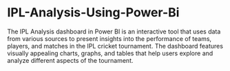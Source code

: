 # IPL-Analysis-Using-Power-Bi
The IPL Analysis dashboard in Power BI is an interactive tool that uses data from various sources to present insights into the performance of teams, players, and matches in the IPL cricket tournament. The dashboard features visually appealing charts, graphs, and tables that help users explore and analyze different aspects of the tournament.
